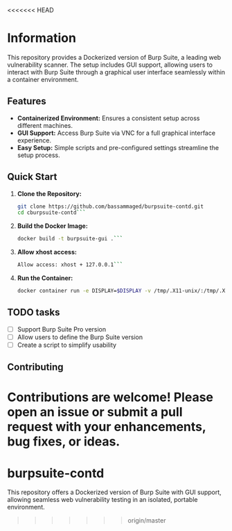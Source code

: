 <<<<<<< HEAD
# Information
This repository provides a Dockerized version of Burp Suite, a leading web vulnerability scanner. The setup includes GUI support, allowing users to interact with Burp Suite through a graphical user interface seamlessly within a container environment. 

## Features

- **Containerized Environment:** Ensures a consistent setup across different machines.
- **GUI Support:** Access Burp Suite via VNC for a full graphical interface experience.
- **Easy Setup:** Simple scripts and pre-configured settings streamline the setup process.

## Quick Start

1. **Clone the Repository:**
    ```bash
   git clone https://github.com/bassammaged/burpsuite-contd.git
   cd cburpsuite-contd```

2. **Build the Docker Image:**
    ```bash
    docker build -t burpsuite-gui .```

3. **Allow xhost access:**
    ```bash
    Allow access: xhost + 127.0.0.1```

4. **Run the Container:**
    ```bash
    docker container run -e DISPLAY=$DISPLAY -v /tmp/.X11-unix/:/tmp/.X11-unix/ -v ./data/:/home/burp/data -p 8080:8080 burpsuit```

## TODO tasks
- [ ] Support Burp Suite Pro version
- [ ] Allow users to define the Burp Suite version
- [ ] Create a script to simplify usability

## Contributing
Contributions are welcome! Please open an issue or submit a pull request with your enhancements, bug fixes, or ideas.
=======
# burpsuite-contd
This repository offers a Dockerized version of Burp Suite with GUI support, allowing seamless web vulnerability testing in an isolated, portable environment.
>>>>>>> origin/master
